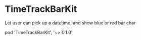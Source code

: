 # TimeTrackBarKit
Let user can pick up a datetime, and show blue or red bar char

pod 'TimeTrackBarKit', '~> 0.1.0'
